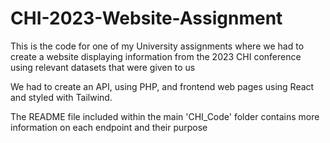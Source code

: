 # CHI-2023-Website-Assignment

This is the code for one of my University assignments where we had to create a website displaying information from the 2023 CHI conference using relevant datasets that were given to us

We had to create an API, using PHP, and frontend web pages using React and styled with Tailwind.

The README file included within the main 'CHI_Code' folder contains more information on each endpoint and their purpose
